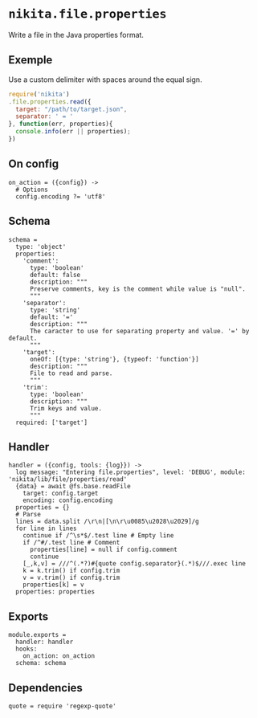 
# `nikita.file.properties`

Write a file in the Java properties format.

## Exemple

Use a custom delimiter with spaces around the equal sign.

```javascript
require('nikita')
.file.properties.read({
  target: "/path/to/target.json",
  separator: ' = '
}, function(err, properties){
  console.info(err || properties);
})
```

## On config

    on_action = ({config}) ->
      # Options
      config.encoding ?= 'utf8'

## Schema

    schema =
      type: 'object'
      properties:
        'comment':
          type: 'boolean'
          default: false
          description: """
          Preserve comments, key is the comment while value is "null".
          """
        'separator':
          type: 'string'
          default: '='
          description: """
          The caracter to use for separating property and value. '=' by default.
          """
        'target':
          oneOf: [{type: 'string'}, {typeof: 'function'}]
          description: """
          File to read and parse.
          """
        'trim':
          type: 'boolean'
          description: """
          Trim keys and value.
          """
      required: ['target']

## Handler

    handler = ({config, tools: {log}}) ->
      log message: "Entering file.properties", level: 'DEBUG', module: 'nikita/lib/file/properties/read'
      {data} = await @fs.base.readFile
        target: config.target
        encoding: config.encoding
      properties = {}
      # Parse
      lines = data.split /\r\n|[\n\r\u0085\u2028\u2029]/g
      for line in lines
        continue if /^\s*$/.test line # Empty line
        if /^#/.test line # Comment
          properties[line] = null if config.comment
          continue
        [_,k,v] = ///^(.*?)#{quote config.separator}(.*)$///.exec line
        k = k.trim() if config.trim
        v = v.trim() if config.trim
        properties[k] = v
      properties: properties

## Exports

    module.exports =
      handler: handler
      hooks:
        on_action: on_action
      schema: schema

## Dependencies

    quote = require 'regexp-quote'
